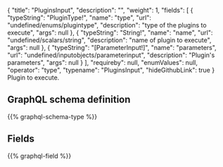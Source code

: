 {
  "title": "PluginsInput",
  "description": "",
  "weight": 1,
  "fields": [
    {
      "typeString": "PluginType!",
      "name": "type",
      "url": "undefined/enums/plugintype",
      "description": "type of the plugins to execute",
      "args": null
    },
    {
      "typeString": "String!",
      "name": "name",
      "url": "undefined/scalars/string",
      "description": "name of plugin to execute",
      "args": null
    },
    {
      "typeString": "[ParameterInput!]",
      "name": "parameters",
      "url": "undefined/inputobjects/parameterinput",
      "description": "Plugin's parameters",
      "args": null
    }
  ],
  "requireby": null,
  "enumValues": null,
  "operator": "type",
  "typename": "PluginsInput",
  "hideGithubLink": true
}
Plugin to execute.
## GraphQL schema definition

{{% graphql-schema-type %}}

## Fields

{{% graphql-field %}}
